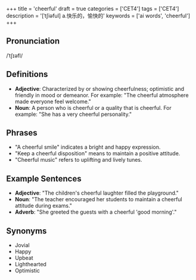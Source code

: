 +++
title = 'cheerful'
draft = true
categories = ['CET4']
tags = ['CET4']
description = '[ˈt∫iəful] a.快乐的，愉快的'
keywords = ['ai words', 'cheerful']
+++

## Pronunciation
/ˈtʃɪəfl/

## Definitions
- **Adjective**: Characterized by or showing cheerfulness; optimistic and friendly in mood or demeanor. For example: "The cheerful atmosphere made everyone feel welcome."
- **Noun**: A person who is cheerful or a quality that is cheerful. For example: "She has a very cheerful personality."

## Phrases
- "A cheerful smile" indicates a bright and happy expression.
- "Keep a cheerful disposition" means to maintain a positive attitude.
- "Cheerful music" refers to uplifting and lively tunes.

## Example Sentences
- **Adjective**: "The children's cheerful laughter filled the playground."
- **Noun**: "The teacher encouraged her students to maintain a cheerful attitude during exams."
- **Adverb**: "She greeted the guests with a cheerful 'good morning'."

## Synonyms
- Jovial
- Happy
- Upbeat
- Lighthearted
- Optimistic
